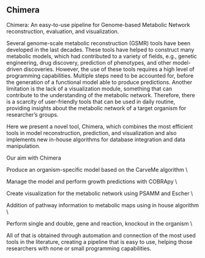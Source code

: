 ## Chimera
Chimera: An easy-to-use pipeline for Genome-based Metabolic Network reconstruction, evaluation, and visualization.

Several genome-scale metabolic reconstruction (GSMR) tools have been developed in the last decades. These tools have helped to construct many metabolic models, which had contributed to a variety of fields, e.g., genetic engineering, drug discovery, prediction of phenotypes, and other model-driven discoveries. However, the use of these tools requires a high level of programming capabilities. Multiple steps need to be accounted for, before the generation of a functional model able to produce predictions. Another limitation is the lack of a visualization module, something that can contribute to the understanding of the metabolic network. Therefore, there is a scarcity of user-friendly tools that can be used in daily routine, providing insights about the metabolic network of a target organism for researcher’s groups.

Here we present a novel tool, Chimera, which combines the most efficient tools in model reconstruction, prediction, and visualization and also implements new in-house algorithms for database integration and data manipulation. 

Our aim with Chimera

Produce an organism-specific model based on the CarveMe algorithm \

Manage the model and perform growth predictions with COBRApy \

Create visualization for the metabolic network using PSAMM and Escher \

Addition of pathway information to metabolic maps using in house algorithm \

Perform single and double, gene and reaction, knockout in the organism \


All of that is obtained through automation and connection of the most used tools in the literature, creating a pipeline that is easy to use, helping those researchers with none or small programming capabilities.


